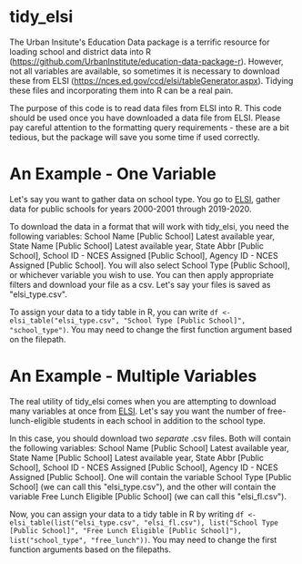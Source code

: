 # tidy_elsi
The Urban Insitute's Education Data package is a terrific resource for loading school and district data into R (https://github.com/UrbanInstitute/education-data-package-r). However, not all variables are available, so sometimes it is necessary to download these from ELSI (https://nces.ed.gov/ccd/elsi/tableGenerator.aspx). Tidying these files and incorporating them into R can be a real pain. 

The purpose of this code  is to read data files from ELSI into R. This code should be used once you have downloaded a data file from ELSI. Please pay careful attention to the formatting query requirements - these are a bit tedious, but the package will save you some time if used correctly.


# An Example - One Variable
Let's say you want to gather data on school type. You go to [ELSI](https://nces.ed.gov/ccd/elsi/tableGenerator.aspx), gather data for public schools for years 2000-2001 through 2019-2020. 

To download the data in a format that will work with tidy_elsi, you need the following variables: School Name [Public School] Latest available year, State Name [Public School] Latest available year, State Abbr [Public School], School ID - NCES Assigned [Public School], Agency ID - NCES Assigned [Public School]. You will also select School Type [Public School], or whichever variable you wish to use. You can then apply appropriate filters and download your file as a csv. Let's say your files is saved as "elsi_type.csv".

To assign your data to a tidy table in R, you can write `df <- elsi_table("elsi_type.csv", "School Type [Public School]", "school_type")`. You may need to change the first function argument based on the filepath. 

# An Example - Multiple Variables
The real utility of tidy_elsi comes when you are attempting to download many variables at once from [ELSI](https://nces.ed.gov/ccd/elsi/tableGenerator.aspx). Let's say you want the number of free-lunch-eligible students in each school in addition to the school type. 

In this case, you should download two _separate_ .csv files. Both will contain the following variables: School Name [Public School] Latest available year, State Name [Public School] Latest available year, State Abbr [Public School], School ID - NCES Assigned [Public School], Agency ID - NCES Assigned [Public School]. One will contain the variable School Type [Public School] (we can call this "elsi_type.csv"), and the other will contain the variable Free Lunch Eligible [Public School] (we can call this "elsi_fl.csv"). 

Now, you can assign your data to a tidy table in R by writing `df <- elsi_table(list("elsi_type.csv", "elsi_fl.csv"), list("School Type [Public School]", "Free Lunch Eligible [Public School]"), list("school_type", "free_lunch"))`. You may need to change the first function arguments based on the filepaths. 

